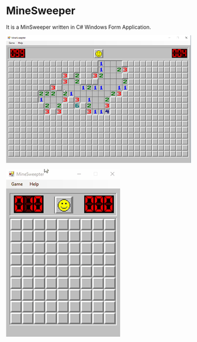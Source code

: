 # MineSweeper
It is a MinSweeper written in C# Windows Form Application.

![Image Image](https://raw.githubusercontent.com/KDevZilla/Resource/main/MineSweeper_Screen_01.png)

![Image Image](https://raw.githubusercontent.com/KDevZilla/Resource/main/MineSweeper_Animation_01.gif)
